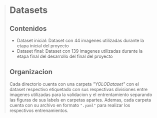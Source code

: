 > # Datasets
> ## Contenidos
> * Dataset inicial: Dataset con 44 imagenes utilizadas durante la etapa inicial del proyecto
> * Dataset final: Dataset con 139 imagenes utilizadas durante la etapa final del desarrollo del final del proyecto
> 
> ## Organizacion
> Cada directorio cuenta con una carpeta _"YOLODataset"_ con el dataset respectivo etiquetado con sus respectivas divisiones entre imagenes utilizadas para la validacion y el entrentamiento separando las figuras de sus labels en carpetas apartes. Ademas, cada carpeta cuenta con su archivo en formato ```".yaml"``` para realizar los respectivos entrenamientos.


